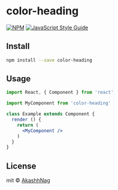 # color-heading

> 

[![NPM](https://img.shields.io/npm/v/color-heading.svg)](https://www.npmjs.com/package/color-heading) [![JavaScript Style Guide](https://img.shields.io/badge/code_style-standard-brightgreen.svg)](https://standardjs.com)

## Install

```bash
npm install --save color-heading
```

## Usage

```jsx
import React, { Component } from 'react'

import MyComponent from 'color-heading'

class Example extends Component {
  render () {
    return (
      <MyComponent />
    )
  }
}
```

## License

mit © [AkashhNag](https://github.com/AkashhNag)
